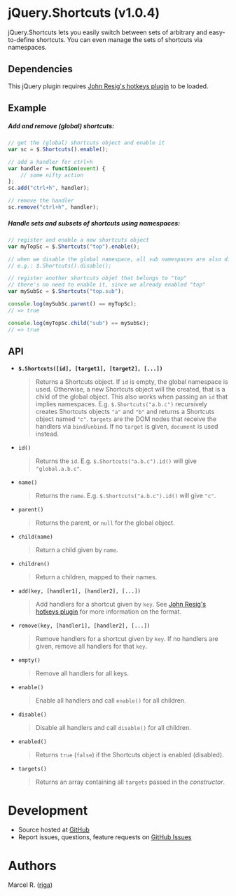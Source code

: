 # jQuery.Shortcuts (v1.0.4)

jQuery.Shortcuts lets you easily switch between sets of arbitrary and easy-to-define shortcuts. You can even manage the sets of shortcuts via namespaces.


## Dependencies

This jQuery plugin requires [John Resig's hotkeys plugin](https://github.com/jeresig/jquery.hotkeys) to be loaded.


## Example

##### Add and remove (global) shortcuts:

```javascript
// get the (global) shortcuts object and enable it
var sc = $.Shortcuts().enable();

// add a handler for ctrl+h
var handler = function(event) {
	// some nifty action
};
sc.add("ctrl+h", handler);

// remove the handler
sc.remove("ctrl+h", handler);

```


##### Handle sets and subsets of shortcuts using namespaces:

```javascript
// register and enable a new shortcuts object
var myTopSc = $.Shortcuts("top").enable();

// when we disable the global namespace, all sub namespaces are also disabled
// e.g.: $.Shortcuts().disable();

// register another shortcuts objet that belongs to "top"
// there's no need to enable it, since we already enabled "top"
var mySubSc = $.Shortcuts("top.sub");

console.log(mySubSc.parent() == myTopSc);
// => true

console.log(myTopSc.child("sub") == mySubSc);
// => true

```


## API

* **`$.Shortcuts([id], [target1], [target2], [...])`**
	> Returns a Shortcuts object. If `id` is empty, the global namespace is used. Otherwise, a new Shortcuts
	object will the created, that is a child of the global object. This also works when passing an `id` that
	implies namespaces. E.g. `$.Shortcuts("a.b.c")` recursively creates Shortcuts objects `"a"` and `"b"` and
	returns a Shortcuts object named `"c"`. `targets` are the DOM nodes that receive the handlers via
	`bind`/`unbind`. If no `target` is given, `document` is used instead.

* `id()`
	> Returns the `id`. E.g. `$.Shortcuts("a.b.c").id()` will give `"global.a.b.c"`.
	
* `name()`
	> Returns the `name`. E.g. `$.Shortcuts("a.b.c").id()` will give `"c"`.
	
* `parent()`
	> Returns the parent, or `null` for the global object.
	
* `child(name)`
	> Return a child given by `name`.

* `children()`
	> Return a children, mapped to their names.

* `add(key, [handler1], [handler2], [...])`
	> Add handlers for a shortcut given by `key`. See [John Resig's hotkeys plugin](https://github.com/jeresig/jquery.hotkeys) for more information on the format.

* `remove(key, [handler1], [handler2], [...])`
	> Remove handlers for a shortcut given by `key`. If no handlers are given, remove all handlers for that
	`key`.

* `empty()`
	> Remove all handlers for all keys.

* `enable()`
	> Enable all handlers and call `enable()` for all children.

* `disable()`
	> Disable all handlers and call `disable()` for all children.

* `enabled()`
	> Returns `true` (`false`) if the Shortcuts object is enabled (disabled).
	
* `targets()`
	> Returns an array containing all `targets` passed in the _constructor_.


# Development

- Source hosted at [GitHub](https://github.com/riga/jquery.shortcuts)
- Report issues, questions, feature requests on
[GitHub Issues](https://github.com/riga/jquery.shortcuts/issues)


# Authors

Marcel R. ([riga](https://github.com/riga))
